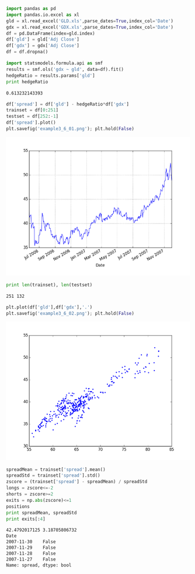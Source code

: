 
```python
import pandas as pd
import pandas.io.excel as xl
gld = xl.read_excel('GLD.xls',parse_dates=True,index_col='Date')
gdx = xl.read_excel('GDX.xls',parse_dates=True,index_col='Date')
df = pd.DataFrame(index=gld.index)
df['gld'] = gld['Adj Close']
df['gdx'] = gdx['Adj Close']
df = df.dropna()
```

```python
import statsmodels.formula.api as smf
results = smf.ols('gdx ~ gld', data=df).fit()
hedgeRatio = results.params['gld']
print hedgeRatio
```

```text
0.613232143393
```

```python
df['spread'] = df['gld'] - hedgeRatio*df['gdx']
trainset = df[0:251]
testset = df[252:-1]
df['spread'].plot()
plt.savefig('example3_6_01.png'); plt.hold(False)
```

![](example3_6_01.png)

```python
print len(trainset), len(testset)
```

```text
251 132
```

```python
plt.plot(df['gld'],df['gdx'],'.')
plt.savefig('example3_6_02.png'); plt.hold(False)
```

![](example3_6_02.png)


```python
spreadMean = trainset['spread'].mean()
spreadStd = trainset['spread'].std()
zscore = (trainset['spread'] - spreadMean) / spreadStd
longs = zscore<=-2
shorts = zscore>=2
exits = np.abs(zscore)<=1
positions 
print spreadMean, spreadStd
print exits[:4]
```

```text
42.4792017125 3.18705806732
Date
2007-11-30    False
2007-11-29    False
2007-11-28    False
2007-11-27    False
Name: spread, dtype: bool
```
























